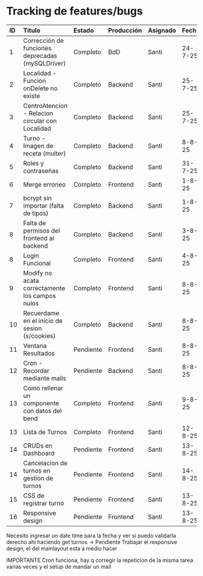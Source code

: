 # Tracking de features/bugs

| ID  | Titulo                                           | Estado    | Producción | Asignado | Fecha   |
| :-- | :----------------------------------------------- | :-------- | :--------- | :------- | :------ |
| 1   | Corrección de funciones deprecadas (mySQLDriver) | Completo  | BdD        | Santi    | 24-7-25 |
| 2   | Localidad - Funcion onDelete no existe           | Completo  | Backend    | Santi    | 25-7-25 |
| 3   | CentroAtencion - Relacion circular con Localidad | Completo  | Backend    | Santi    | 25-7-25 |
| 4   | Turno - Imagen de receta (multer)                | Completo  | Backend    | Santi    | 8-8-25  |
| 5   | Roles y contraseñas                              | Completo  | Backend    | Santi    | 31-7-25 |
| 6   | Merge erroneo                                    | Completo  | Frontend   | Santi    | 1-8-25  |
| 7   | bcrypt sin importar (falta de tipos)             | Completo  | Backend    | Santi    | 1-8-25  |
| 8   | Falta de permisos del frontend al backend        | Completo  | Backend    | Santi    | 3-8-25  |
| 8   | Login Funcional                                  | Completo  | Frontend   | Santi    | 4-8-25  |
| 9   | Modify no acata correctamente los campos nulos   | Completo  | Frontend   | Santi    | 8-8-25  |
| 10  | Recuerdame en el inicio de sesion (s/cookies)    | Completo  | Backend    | Santi    | 8-8-25  |
| 11  | Ventana Resultados                               | Pendiente | Frontend   | Santi    | 8-8-25  |
| 12  | Cron - Recordar mediante mails                   | Pendiente | Backend    | Santi    | 8-8-25  |
| 13  | Como rellenar un componente con datos del bend   | Completo  | Frontend   | Santi    | 9-8-25  |
| 13  | Lista de Turnos                                  | Completo  | Frontend   | Santi    | 12-8-25 |
| 14  | CRUDs en Dashboard                               | Pendiente | Frontend   | Santi    | 13-8-25 |
| 14  | Cancelacion de turnos en gestion de turnos       | Pendiente | Frontend   | Santi    | 14-8-25 |
| 15  | CSS de registrar turno                           | Pendiente | Frontend   | Santi    | 13-8-25 |
| 16  | Responsive design                                | Pendiente | Frontend   | Santi    | 13-8-25 |

Necesito ingresar un date time para la fecha y ver si puedo validarla derecho ahi haciendo get turnos -> Pendiente
Trabajar el responsive design, el del mainlayout esta a medio hacer

IMPORTANTE
Cron funciona, hay q corregir la repeticion de la misma tarea varias veces y el setup de mandar un mail
